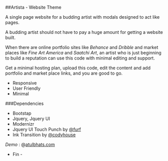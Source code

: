 ##Artista - Website Theme

A single page website for a budding artist with modals designed to act like pages. 

A budding artist should not have to pay a huge amount for getting a website built. 

When there are online portfolio sites like _Behance_ and _Dribble_ and market places like _Fine Art America_ and _Saatchi Art_, an artist who is just beginning to build a reputation can use this code with minimal editing and support. 

Get a minimal hosting plan, upload this code, edit the content and add portfolio and market place links, and you are good to go. 

- Responsive
- User Friendly
- Minimal

###Dependencies

- Bootstap
- Jquery, Jquery UI
- Modernizr
- Jquery UI Touch Punch by [@furf](https://github.com/furf)
- Ink Transition by [@codyhouse](https://github.com/CodyHouse)

*Demo* : @[atulbhats.com](http://atulbhats.com/demo/artista)

- Fin -